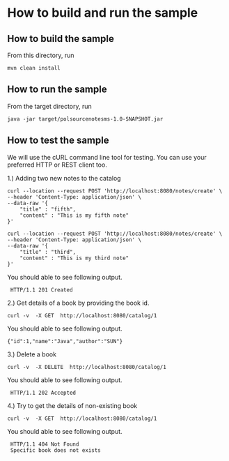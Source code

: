# How to build and run the sample

## How to build the sample

From this directory, run

```
mvn clean install
```

## How to run the sample

From the target directory, run
```
java -jar target/polsourcenotesms-1.0-SNAPSHOT.jar
```

## How to test the sample

We will use the cURL command line tool for testing. You can use your preferred HTTP or REST client too.


1.) Adding two new notes to the catalog 

``` 
curl --location --request POST 'http://localhost:8080/notes/create' \
--header 'Content-Type: application/json' \
--data-raw '{
	"title" : "fifth",
	"content" : "This is my fifth note"
}'
```

```
curl --location --request POST 'http://localhost:8080/notes/create' \
--header 'Content-Type: application/json' \
--data-raw '{
	"title" : "third",
	"content" : "This is my third note"
}'
```

You should able to see following output. 

```
 HTTP/1.1 201 Created
```


2.) Get details of a book by providing the book id. 

```
curl -v  -X GET  http://localhost:8080/catalog/1
```
You should able to see following output.

```
{"id":1,"name":"Java","author":"SUN"}
```


3.) Delete a book 

```
curl -v  -X DELETE  http://localhost:8080/catalog/1
```

You should able to see following output.
``` 
 HTTP/1.1 202 Accepted
``` 

4.) Try to get the details of non-existing book

``` 
curl -v  -X GET  http://localhost:8080/catalog/1
 ```
 
 You should able to see following output.
 
```  
 HTTP/1.1 404 Not Found
 Specific book does not exists
 ``` 

